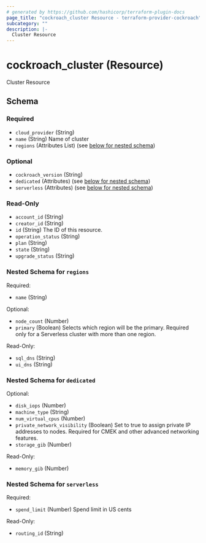 ```yaml
---
# generated by https://github.com/hashicorp/terraform-plugin-docs
page_title: "cockroach_cluster Resource - terraform-provider-cockroach"
subcategory: ""
description: |-
  Cluster Resource
---
```


# cockroach_cluster (Resource)

Cluster Resource



<!-- schema generated by tfplugindocs -->
## Schema

### Required

- `cloud_provider` (String)
- `name` (String) Name of cluster
- `regions` (Attributes List) (see [below for nested schema](#nestedatt--regions))

### Optional

- `cockroach_version` (String)
- `dedicated` (Attributes) (see [below for nested schema](#nestedatt--dedicated))
- `serverless` (Attributes) (see [below for nested schema](#nestedatt--serverless))

### Read-Only

- `account_id` (String)
- `creator_id` (String)
- `id` (String) The ID of this resource.
- `operation_status` (String)
- `plan` (String)
- `state` (String)
- `upgrade_status` (String)

<a id="nestedatt--regions"></a>
### Nested Schema for `regions`

Required:

- `name` (String)

Optional:

- `node_count` (Number)
- `primary` (Boolean) Selects which region will be the primary. Required only for a Serverless cluster with more than one region.

Read-Only:

- `sql_dns` (String)
- `ui_dns` (String)


<a id="nestedatt--dedicated"></a>
### Nested Schema for `dedicated`

Optional:

- `disk_iops` (Number)
- `machine_type` (String)
- `num_virtual_cpus` (Number)
- `private_network_visibility` (Boolean) Set to true to assign private IP addresses to nodes. Required for CMEK and other advanced networking features.
- `storage_gib` (Number)

Read-Only:

- `memory_gib` (Number)


<a id="nestedatt--serverless"></a>
### Nested Schema for `serverless`

Required:

- `spend_limit` (Number) Spend limit in US cents

Read-Only:

- `routing_id` (String)


